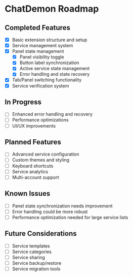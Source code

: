 # ChatDemon Roadmap

## Completed Features
- [x] Basic extension structure and setup
- [x] Service management system
- [x] Panel state management
  - [x] Panel visibility toggle
  - [x] Button label synchronization
  - [x] Active service state management
  - [x] Error handling and state recovery
- [x] Tab/Panel switching functionality
- [x] Service verification system

## In Progress
- [ ] Enhanced error handling and recovery
- [ ] Performance optimizations
- [ ] UI/UX improvements

## Planned Features
- [ ] Advanced service configuration
- [ ] Custom themes and styling
- [ ] Keyboard shortcuts
- [ ] Service analytics
- [ ] Multi-account support

## Known Issues
- [ ] Panel state synchronization needs improvement
- [ ] Error handling could be more robust
- [ ] Performance optimization needed for large service lists

## Future Considerations
- [ ] Service templates
- [ ] Service categories
- [ ] Service sharing
- [ ] Service backup/restore
- [ ] Service migration tools 
